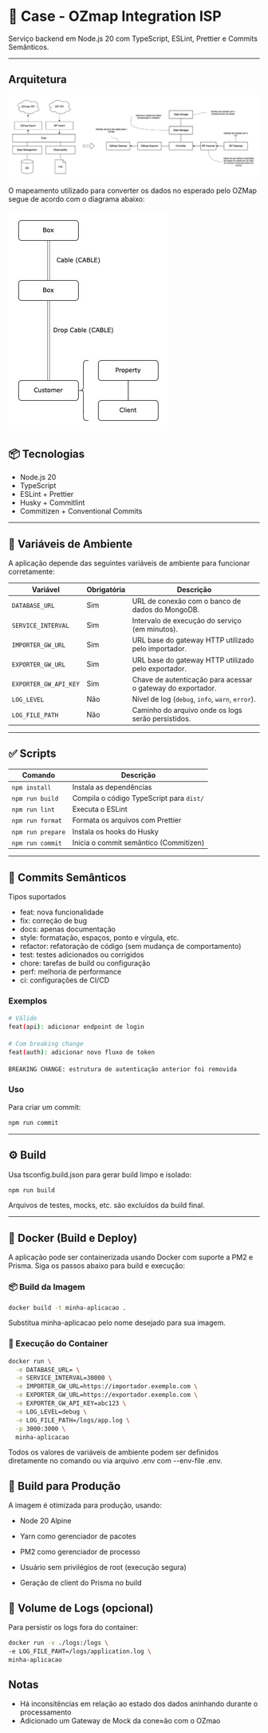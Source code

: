 # 🚀 Case - OZmap Integration ISP

Serviço backend em Node.js 20 com TypeScript, ESLint, Prettier e Commits Semânticos.

---

## Arquitetura

![Diagrama da arquitetura utilizada](./diagrams/architecture.jpg)

O mapeamento utilizado para converter os dados no esperado pelo OZMap segue de acordo com o diagrama abaixo:

![Mapeamento dos dados](./diagrams//data-mapping.jpg)

## 📦 Tecnologias

- Node.js 20
- TypeScript
- ESLint + Prettier
- Husky + Commitlint
- Commitizen + Conventional Commits

---

## 🌱 Variáveis de Ambiente

A aplicação depende das seguintes variáveis de ambiente para funcionar corretamente:

| Variável              | Obrigatória | Descrição                                                   |
| --------------------- | ----------- | ----------------------------------------------------------- |
| `DATABASE_URL`        | Sim         | URL de conexão com o banco de dados do MongoDB.             |
| `SERVICE_INTERVAL`    | Sim         | Intervalo de execução do serviço (em minutos).              |
| `IMPORTER_GW_URL`     | Sim         | URL base do gateway HTTP utilizado pelo importador.         |
| `EXPORTER_GW_URL`     | Sim         | URL base do gateway HTTP utilizado pelo exportador.         |
| `EXPORTER_GW_API_KEY` | Sim         | Chave de autenticação para acessar o gateway do exportador. |
| `LOG_LEVEL`           | Não         | Nível de log (`debug`, `info`, `warn`, `error`).            |
| `LOG_FILE_PATH`       | Não         | Caminho do arquivo onde os logs serão persistidos.          |

---

## ✅ Scripts

| Comando           | Descrição                                |
| ----------------- | ---------------------------------------- |
| `npm install`     | Instala as dependências                  |
| `npm run build`   | Compila o código TypeScript para `dist/` |
| `npm run lint`    | Executa o ESLint                         |
| `npm run format`  | Formata os arquivos com Prettier         |
| `npm run prepare` | Instala os hooks do Husky                |
| `npm run commit`  | Inicia o commit semântico (Commitizen)   |

---

## 🧪 Commits Semânticos

Tipos suportados

- feat: nova funcionalidade
- fix: correção de bug
- docs: apenas documentação
- style: formatação, espaços, ponto e vírgula, etc.
- refactor: refatoração de código (sem mudança de comportamento)
- test: testes adicionados ou corrigidos
- chore: tarefas de build ou configuração
- perf: melhoria de performance
- ci: configurações de CI/CD

### Exemplos

```bash
# Válido
feat(api): adicionar endpoint de login

# Com breaking change
feat(auth): adicionar novo fluxo de token

BREAKING CHANGE: estrutura de autenticação anterior foi removida
```

### Uso

Para criar um commit:

```bash
npm run commit
```

---

## ⚙️ Build

Usa tsconfig.build.json para gerar build limpo e isolado:

```bash
npm run build
```

Arquivos de testes, mocks, etc. são excluídos da build final.

---

## 🐳 Docker (Build e Deploy)

A aplicação pode ser containerizada usando Docker com suporte a PM2 e Prisma. Siga os passos abaixo para build e execução:

### 📦 Build da Imagem

```bash
docker build -t minha-aplicacao .
```

Substitua minha-aplicacao pelo nome desejado para sua imagem.

### 🚀 Execução do Container

```bash
docker run \
  -e DATABASE_URL= \
  -e SERVICE_INTERVAL=30000 \
  -e IMPORTER_GW_URL=https://importador.exemplo.com \
  -e EXPORTER_GW_URL=https://exportador.exemplo.com \
  -e EXPORTER_GW_API_KEY=abc123 \
  -e LOG_LEVEL=debug \
  -e LOG_FILE_PATH=/logs/app.log \
  -p 3000:3000 \
  minha-aplicacao
```

Todos os valores de variáveis de ambiente podem ser definidos diretamente no comando ou via arquivo .env com --env-file .env.

## 🔄 Build para Produção

A imagem é otimizada para produção, usando:

- Node 20 Alpine

- Yarn como gerenciador de pacotes

- PM2 como gerenciador de processo

- Usuário sem privilégios de root (execução segura)

- Geração de client do Prisma no build

## 📁 Volume de Logs (opcional)

Para persistir os logs fora do container:

```bash
docker run -v ./logs:/logs \
-e LOG_FILE_PAHT=/logs/application.log \
minha-aplicacao
```

## Notas

- Há inconsitências em relação ao estado dos dados aninhando durante o processamento
- Adicionado um Gateway de Mock da cone≈ão com o OZmao
